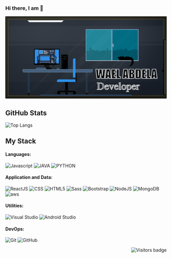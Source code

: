 ### Hi there, I am  👋

![1](https://github.com/WaelAbdella/WaelAbdella/blob/main/gifntext-gif.gif)




## GitHub Stats

![Top Langs](https://github-readme-stats.vercel.app/api/top-langs/?username=WaelAbdella&theme=midnight-purple)


## My Stack

#### Languages:

![Javascript](https://www.vectorlogo.zone/logos/javascript/javascript-horizontal.svg)
![JAVA](https://www.vectorlogo.zone/logos/java/java-ar21.svg)
![PYTHON](https://www.vectorlogo.zone/logos/python/python-ar21.svg)

#### Application and Data:
![ReactJS](https://www.vectorlogo.zone/logos/reactjs/reactjs-ar21.svg)
![CSS](https://www.vectorlogo.zone/logos/netlifyapp_watercss/netlifyapp_watercss-ar21.svg)
![HTML5](https://www.vectorlogo.zone/logos/w3_html5/w3_html5-ar21.svg)
![Sass](https://www.vectorlogo.zone/logos/sass-lang/sass-lang-ar21.svg)
![Bootstrap](https://www.vectorlogo.zone/logos/getbootstrap/getbootstrap-ar21.svg)
![NodeJS](https://www.vectorlogo.zone/logos/nodejs/nodejs-ar21.svg)
![MongoDB](https://www.vectorlogo.zone/logos/mongodb/mongodb-ar21.svg)
![aws](https://www.vectorlogo.zone/logos/amazon_aws/amazon_aws-ar21.svg)

#### Utilities:

![Visual Studio](https://www.vectorlogo.zone/logos/visualstudio_code/visualstudio_code-ar21.svg)
![Android Studio](https://www.vectorlogo.zone/logos/android/android-ar21.svg)

#### DevOps:

![Git](https://www.vectorlogo.zone/logos/git-scm/git-scm-ar21.svg)
![GitHub](https://www.vectorlogo.zone/logos/github/github-ar21.svg)


<a href="https://badges.pufler.dev">
    <img align="right" src="https://badges.pufler.dev/visits/WaelAbdella/WaelAbdella?color=yellow" alt="Visitors badge" />
 </a>

[linkedin]: https://www.linkedin.com/in/wael-abdella-96a27417b/
[gmail]: mailto:waelahmed98@gmail.com
[medium]: https://tassiaaccioly.medium.com/


<!--
![L1cardo's github stats](https://github-readme-stats.vercel.app/api?username=WaelAbdella&show_icons=true)
**WaelAbdella/WaelAbdella** is a ✨ _special_ ✨ repository because its `README.md` (this file) appears on your GitHub profile.

Here are some ideas to get you started:

- 🔭 I’m currently working on ...
- 🌱 I’m currently learning ...
- 👯 I’m looking to collaborate on ...
- 🤔 I’m looking for help with ...
- 💬 Ask me about ...
- 📫 How to reach me: ...
- 😄 Pronouns: ...
- ⚡ Fun fact: ...
-->
